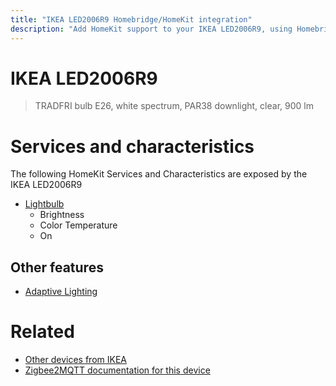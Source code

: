 ```yaml
---
title: "IKEA LED2006R9 Homebridge/HomeKit integration"
description: "Add HomeKit support to your IKEA LED2006R9, using Homebridge, Zigbee2MQTT and homebridge-z2m."
---
```

<!---
This file has been GENERATED using src/docgen/docgen.ts
DO NOT EDIT THIS FILE MANUALLY!
-->
# IKEA LED2006R9
> TRADFRI bulb E26, white spectrum, PAR38 downlight, clear, 900 lm


# Services and characteristics
The following HomeKit Services and Characteristics are exposed by
the IKEA LED2006R9

* [Lightbulb](../../light.md)
  * Brightness
  * Color Temperature
  * On

## Other features
* [Adaptive Lighting](../../light.md)

# Related
* [Other devices from IKEA](../index.md#ikea)
* [Zigbee2MQTT documentation for this device](https://www.zigbee2mqtt.io/devices/LED2006R9.html)